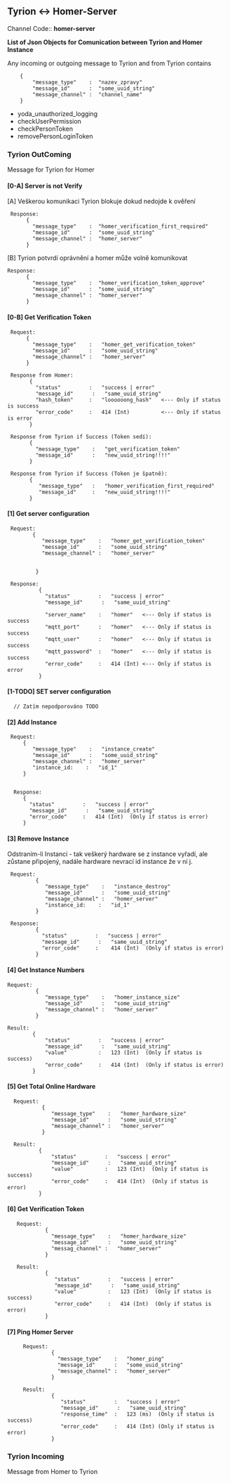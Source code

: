 
## Tyrion <-> Homer-Server ##

Channel Code:: **homer-server**

**List of Json Objects for Comunication between Tyrion and Homer Instance**

Any incoming or outgoing message to Tyrion and from Tyrion contains

        {
            "message_type"    :  "nazev_zpravy"              
            "message_id"      :  "some_uuid_string"
            "message_channel" :  "channel_name"  
        }
        
 - yoda_unauthorized_logging 
 - checkUserPermission
 - checkPersonToken
 - removePersonLoginToken
 
 
### Tyrion OutComing ###  
 Message for Tyrion for Homer
 
 #### [0-A] Server is not Verify ####
 [A] Veškerou komunikaci Tyrion blokuje dokud nedojde k ověření 
 
     Response:
          {  
            "message_type"    :  "homer_verification_first_required"              
            "message_id"      :  "some_uuid_string"
            "message_channel" :  "homer_server"  
          }
 
 [B] Tyrion potvrdí oprávnění a homer může volně komunikovat
 
    Response:
          {  
            "message_type"    :  "homer_verification_token_approve"              
            "message_id"      :  "some_uuid_string"
            "message_channel" :  "homer_server"  
          }    
          
 #### [0-B] Get Verification Token ####
         
     Request: 
          {
            "message_type"    :   "homer_get_verification_token"              
            "message_id"      :   "some_uuid_string"
            "message_channel" :   "homer_server"  
          }               
      
     Response from Homer:
           {
             "status"         :   "success | error"
             "message_id"      :   "same_uuid_string"  
             "hash_token"     :   "loooooong_hash"   <--- Only if status is success 
             "error_code"     :   414 (Int)          <--- Only if status is error
           }   
           
     Response from Tyrion if Success (Token sedí):
           {
             "message_type"    :   "get_verification_token"      
             "message_id"      :   "new_uuid_string!!!!"  
           }  
              
     Response from Tyrion if Success (Token je špatně):
           {
              "message_type"   :   "homer_verification_first_required"      
              "message_id"     :   "new_uuid_string!!!!"  
           }  
 
 #### [1] Get server configuration #### 
 
     Request: 
            {
               "message_type"    :   "homer_get_verification_token"              
               "message_id"      :   "some_uuid_string"
               "message_channel" :   "homer_server"  
               
             
             }   
            
     Response:
              {
                "status"         :   "success | error"
                "message_id"      :   "same_uuid_string" 
                 
                "server_name"    :   "homer"   <--- Only if status is success 
                "mqtt_port"      :   "homer"   <--- Only if status is success  
                "mqtt_user"      :   "homer"   <--- Only if status is success 
                "mqtt_password"  :   "homer"   <--- Only if status is success 
                "error_code"     :   414 (Int) <--- Only if status is error 
              }         
               
              
 #### [1-TODO] SET server configuration #### 
 
      // Zatím nepodporováno TODO 
 
 #### [2] Add Instance ####
     
     Request: 
         {
            "message_type"    :   "instance_create"              
            "message_id"      :   "some_uuid_string"
            "message_channel" :   "homer_server"  
            "instance_id:    :   "id_1" 
         }
         
         
      Response:
         {
           "status"         :   "success | error"
           "message_id"      :   "same_uuid_string"  
           "error_code"     :   414 (Int)  (Only if status is error) 
         }
 
 #### [3] Remove Instance #### 
 Odstraním-li Instanci - tak veškerý hardware se z instance vyřadí, ale zůstane připojený,
 nadále hardware nevrací id instance že v ní j. 
 
     Request: 
             {
                "message_type"    :   "instance_destroy"              
                "message_id"      :   "some_uuid_string"
                "message_channel" :   "homer_server"  
                "instance_id:    :   "id_1"
             }
             
     Response:
             {
               "status"         :   "success | error"
               "message_id"      :   "same_uuid_string"  
               "error_code"     :    414 (Int)  (Only if status is error) 
             }      
  
  
  #### [4] Get Instance Numbers ####  
  
    Request: 
             {
                "message_type"    :   "homer_instance_size"              
                "message_id"      :   "some_uuid_string"
                "message_channel" :   "homer_server"  
             }  
  
    Result: 
            {
                "status"         :   "success | error"
                "message_id"      :   "same_uuid_string"  
                "value"          :   123 (Int)  (Only if status is success)    
                "error_code"     :   414 (Int)  (Only if status is error) 
            }
            
  #### [5] Get Total Online Hardware ####  
    
      Request: 
               {
                  "message_type"    :   "homer_hardware_size"              
                  "message_id"      :   "some_uuid_string"
                  "message_channel" :   "homer_server"  
               }  
    
      Result: 
              {
                  "status"         :   "success | error"
                  "message_id"      :   "same_uuid_string"  
                  "value"          :   123 (Int)  (Only if status is success)    
                  "error_code"     :   414 (Int)  (Only if status is error) 
              }          


  #### [6] Get Verification Token ####  
  
       Request: 
                {
                  "message_type"    :   "homer_hardware_size"              
                  "message_id"      :   "some_uuid_string"
                  "messag_channel" :   "homer_server"  
                }  
        
       Result: 
                {
                   "status"         :   "success | error"
                   "message_id"      :   "same_uuid_string"  
                   "value"          :   123 (Int)  (Only if status is success)    
                   "error_code"     :   414 (Int)  (Only if status is error) 
                }          
        
   #### [7] Ping Homer Server ####  
    
         Request: 
                  {
                    "message_type"    :   "homer_ping"              
                    "message_id"      :   "some_uuid_string"
                    "message_channel" :   "homer_server"  
                  }  
          
         Result: 
                  {
                     "status"         :   "success | error"
                     "message_id"      :   "same_uuid_string"  
                     "response_time"  :   123 (ms)  (Only if status is success)   
                     "error_code"     :   414 (Int) (Only if status is error) 
                  }  
                  
                  
                  
### Tyrion Incoming ###
 Message from Homer to Tyrion 
     
     
     